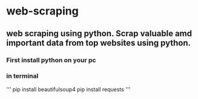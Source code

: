 # web-scraping

## web scraping using python. Scrap valuable amd important data from top websites using python.

### First install python on your pc
### in terminal
'''
pip install beautifulsoup4
pip install requests
'''

